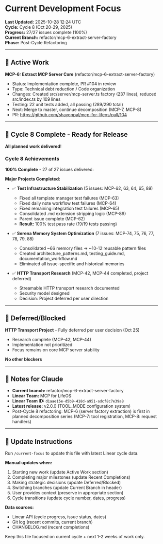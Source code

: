 # Current Development Focus

**Last Updated:** 2025-10-28 12:24 UTC  
**Cycle:** Cycle 8 (Oct 20-29, 2025)  
**Progress:** 27/27 issues complete (100%)  
**Current Branch:** refactor/mcp-6-extract-server-factory  
**Phase:** Post-Cycle Refactoring

---

## 🔧 Active Work

**MCP-6: Extract MCP Server Core** (refactor/mcp-6-extract-server-factory)

- Status: Implementation complete, PR #104 in review
- Type: Technical debt reduction / Code organization
- Changes: Created src/server/mcp-server.ts factory (237 lines), reduced src/index.ts by 109 lines
- Testing: 22 unit tests added, all passing (289/290 total)
- Next: Merge to master, continue decomposition (MCP-7, MCP-8)
- PR: https://github.com/shayonpal/mcp-for-lifeos/pull/104

---

## 🎉 Cycle 8 Complete - Ready for Release

**All planned work delivered!**

### Cycle 8 Achievements

**100% Complete** - 27 of 27 issues delivered:

**Major Projects Completed:**

- ✅ **Test Infrastructure Stabilization** (5 issues: MCP-62, 63, 64, 65, 89)
  - Fixed all template manager test failures (MCP-63)
  - Fixed daily note workflow test failures (MCP-64)
  - Fixed remaining integration test failures (MCP-65)
  - Consolidated .md extension stripping logic (MCP-89)
  - Parent issue complete (MCP-62)
  - **Result:** 100% test pass rate (19/19 tests passing)

- ✅ **Serena Memory System Optimization** (7 issues: MCP-74, 75, 76, 77, 78, 79, 88)
  - Consolidated ~66 memory files → ~10-12 reusable pattern files
  - Created architecture_patterns.md, testing_guide.md, documentation_workflow.md
  - Eliminated all issue-specific and historical memories

- ✅ **HTTP Transport Research** (MCP-42, MCP-44 completed, project deferred)
  - Streamable HTTP transport research documented
  - Security model designed
  - Decision: Project deferred per user direction

---

## 🚫 Deferred/Blocked

**HTTP Transport Project** - Fully deferred per user decision (Oct 25)

- Research complete (MCP-42, MCP-44)
- Implementation not prioritized
- Focus remains on core MCP server stability

**No other blockers**

---

## 📌 Notes for Claude

- **Current branch:** refactor/mcp-6-extract-server-factory
- **Linear Team:** MCP for LifeOS
- **Linear Team ID:** `d1aae15e-d5b9-418d-a951-adcf8c7e39a8`
- **Latest release:** v2.0.0 (TOOL_MODE configuration system)
- Post-Cycle 8 refactoring: MCP-6 (server factory extraction) is first in planned decomposition series (MCP-7: tool registration, MCP-8: request handlers)

---

## 🔄 Update Instructions

Run `/current-focus` to update this file with latest Linear cycle data.

**Manual updates when:**

1. Starting new work (update Active Work section)
2. Completing major milestones (update Recent Completions)
3. Making strategic decisions (update Deferred/Blocked)
4. Switching branches (update Current Branch in header)
5. User provides context (preserve in appropriate section)
6. Cycle transitions (update cycle number, dates, progress)

**Data sources:**

- Linear API (cycle progress, issue status, dates)
- Git log (recent commits, current branch)
- CHANGELOG.md (recent completions)

Keep this file focused on current cycle + next 1-2 weeks of work only.
